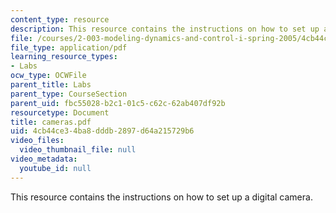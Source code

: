 ```yaml
---
content_type: resource
description: This resource contains the instructions on how to set up a digital camera.
file: /courses/2-003-modeling-dynamics-and-control-i-spring-2005/4cb44ce34ba8dddb2897d64a215729b6_cameras.pdf
file_type: application/pdf
learning_resource_types:
- Labs
ocw_type: OCWFile
parent_title: Labs
parent_type: CourseSection
parent_uid: fbc55028-b2c1-01c5-c62c-62ab407df92b
resourcetype: Document
title: cameras.pdf
uid: 4cb44ce3-4ba8-dddb-2897-d64a215729b6
video_files:
  video_thumbnail_file: null
video_metadata:
  youtube_id: null
---
```

This resource contains the instructions on how to set up a digital camera.

